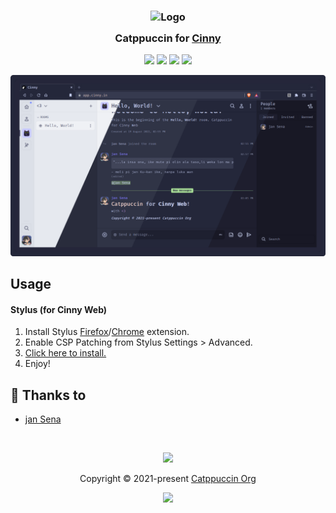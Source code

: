<h3 align="center">
  <img src="https://raw.githubusercontent.com/catppuccin/catppuccin/main/assets/logos/exports/1544x1544_circle.png" width="100" alt="Logo"/><br/>
  <img src="https://raw.githubusercontent.com/catppuccin/catppuccin/main/assets/misc/transparent.png" height="30" width="0px"/>
  Catppuccin for <a href="https://github.com/cinnyapp/cinny">Cinny</a>
  <img src="https://raw.githubusercontent.com/catppuccin/catppuccin/main/assets/misc/transparent.png" height="30" width="0px"/>
</h3>

<p align="center">
  <a href="https://github.com/catppuccin/cinny/stargazers"><img src="https://img.shields.io/github/stars/catppuccin/cinny?colorA=363a4f&colorB=b7bdf8&style=for-the-badge"></a>
  <a href="https://github.com/catppuccin/cinny/issues"><img src="https://img.shields.io/github/issues/catppuccin/cinny?colorA=363a4f&colorB=f5a97f&style=for-the-badge"></a>
  <a href="https://github.com/catppuccin/cinny/contributors"><img src="https://img.shields.io/github/contributors/catppuccin/cinny?colorA=363a4f&colorB=a6da95&style=for-the-badge"></a>
  <a href="https://raw.githubusercontent.com/catppuccin/cinny/main/catppuccin.user.css"><img src="https://img.shields.io/badge/stylus-install-cba6f7?colorA=363a4f&style=for-the-badge"></a>
</p>


![Cinny Theme Preview](assets/screenshot.png)


## Usage

#### Stylus (for Cinny Web)
1. Install Stylus [Firefox](https://addons.mozilla.org/en-GB/firefox/addon/styl-us/)/[Chrome](https://chrome.google.com/webstore/detail/stylus/clngdbkpkpeebahjckkjfobafhncgmne) extension.
2. Enable CSP Patching from Stylus Settings > Advanced.
3. [Click here to install.](https://github.com/catppuccin/cinny/raw/main/catppuccin.user.css)
4. Enjoy!

## 💝 Thanks to

- [jan Sena](https://github.com/jn-sena)

&nbsp;

<p align="center"><img src="https://raw.githubusercontent.com/catppuccin/catppuccin/main/assets/footers/gray0_ctp_on_line.svg?sanitize=true" /></p>
<p align="center">Copyright &copy; 2021-present <a href="https://github.com/catppuccin" target="_blank">Catppuccin Org</a>
<p align="center"><a href="https://github.com/catppuccin/catppuccin/blob/main/LICENSE"><img src="https://img.shields.io/static/v1.svg?style=for-the-badge&label=License&message=MIT&logoColor=d9e0ee&colorA=363a4f&colorB=b7bdf8"/></a></p>
